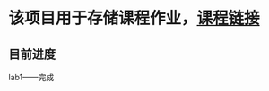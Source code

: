 # 该项目用于存储课程作业，[课程链接](https://github.com/walkman617/IMD/blob/master/Assignments.md)

## 目前进度

lab1——完成